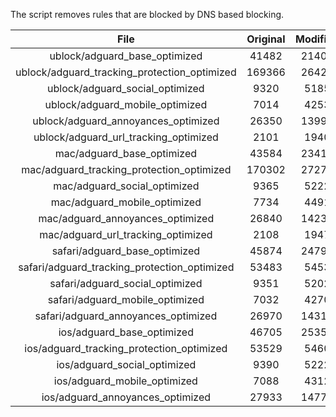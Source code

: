 The script removes rules that are blocked by DNS based blocking.


| File | Original | Modified |
|:----:|:-----:|:-----:|
| ublock/adguard_base_optimized | 41482 | 21409 |
| ublock/adguard_tracking_protection_optimized | 169366 | 26426 |
| ublock/adguard_social_optimized | 9320 | 5185 |
| ublock/adguard_mobile_optimized | 7014 | 4253 |
| ublock/adguard_annoyances_optimized | 26350 | 13995 |
| ublock/adguard_url_tracking_optimized | 2101 | 1940 |
| mac/adguard_base_optimized | 43584 | 23414 |
| mac/adguard_tracking_protection_optimized | 170302 | 27270 |
| mac/adguard_social_optimized | 9365 | 5222 |
| mac/adguard_mobile_optimized | 7734 | 4491 |
| mac/adguard_annoyances_optimized | 26840 | 14237 |
| mac/adguard_url_tracking_optimized | 2108 | 1947 |
| safari/adguard_base_optimized | 45874 | 24797 |
| safari/adguard_tracking_protection_optimized | 53483 | 5453 |
| safari/adguard_social_optimized | 9351 | 5202 |
| safari/adguard_mobile_optimized | 7032 | 4270 |
| safari/adguard_annoyances_optimized | 26970 | 14312 |
| ios/adguard_base_optimized | 46705 | 25352 |
| ios/adguard_tracking_protection_optimized | 53529 | 5460 |
| ios/adguard_social_optimized | 9390 | 5222 |
| ios/adguard_mobile_optimized | 7088 | 4312 |
| ios/adguard_annoyances_optimized | 27933 | 14773 |